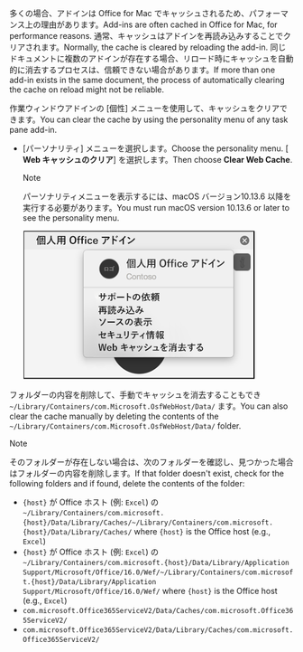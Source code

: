 <span data-ttu-id="ad218-101">多くの場合、アドインは Office for Mac でキャッシュされるため、パフォーマンス上の理由があります。</span><span class="sxs-lookup"><span data-stu-id="ad218-101">Add-ins are often cached in Office for Mac, for performance reasons.</span></span> <span data-ttu-id="ad218-102">通常、キャッシュはアドインを再読み込みすることでクリアされます。</span><span class="sxs-lookup"><span data-stu-id="ad218-102">Normally, the cache is cleared by reloading the add-in.</span></span> <span data-ttu-id="ad218-103">同じドキュメントに複数のアドインが存在する場合、リロード時にキャッシュを自動的に消去するプロセスは、信頼できない場合があります。</span><span class="sxs-lookup"><span data-stu-id="ad218-103">If more than one add-in exists in the same document, the process of automatically clearing the cache on reload might not be reliable.</span></span>

<span data-ttu-id="ad218-104">作業ウィンドウアドインの [個性] メニューを使用して、キャッシュをクリアできます。</span><span class="sxs-lookup"><span data-stu-id="ad218-104">You can clear the cache by using the personality menu of any task pane add-in.</span></span>
- <span data-ttu-id="ad218-105">[パーソナリティ] メニューを選択します。</span><span class="sxs-lookup"><span data-stu-id="ad218-105">Choose the personality menu.</span></span> <span data-ttu-id="ad218-106">[ **Web キャッシュのクリア**] を選択します。</span><span class="sxs-lookup"><span data-stu-id="ad218-106">Then choose **Clear Web Cache**.</span></span>
    > [!NOTE]
    > <span data-ttu-id="ad218-107">パーソナリティメニューを表示するには、macOS バージョン10.13.6 以降を実行する必要があります。</span><span class="sxs-lookup"><span data-stu-id="ad218-107">You must run macOS version 10.13.6 or later to see the personality menu.</span></span>
    
    ![パーソナリティメニューの [web キャッシュのクリア] オプションのスクリーンショット。](../images/mac-clear-cache-menu.png)

<span data-ttu-id="ad218-109">フォルダーの内容を削除して、手動でキャッシュを消去することもでき `~/Library/Containers/com.Microsoft.OsfWebHost/Data/` ます。</span><span class="sxs-lookup"><span data-stu-id="ad218-109">You can also clear the cache manually by deleting the contents of the `~/Library/Containers/com.Microsoft.OsfWebHost/Data/` folder.</span></span>

> [!NOTE]
> <span data-ttu-id="ad218-110">そのフォルダーが存在しない場合は、次のフォルダーを確認し、見つかった場合はフォルダーの内容を削除します。</span><span class="sxs-lookup"><span data-stu-id="ad218-110">If that folder doesn't exist, check for the following folders and if found, delete the contents of the folder:</span></span>
>    - <span data-ttu-id="ad218-111">`{host}` が Office ホスト (例: `Excel`) の `~/Library/Containers/com.microsoft.{host}/Data/Library/Caches/`</span><span class="sxs-lookup"><span data-stu-id="ad218-111">`~/Library/Containers/com.microsoft.{host}/Data/Library/Caches/` where `{host}` is the Office host (e.g., `Excel`)</span></span>
>    - <span data-ttu-id="ad218-112">`{host}` が Office ホスト (例: `Excel`) の `~/Library/Containers/com.microsoft.{host}/Data/Library/Application Support/Microsoft/Office/16.0/Wef/`</span><span class="sxs-lookup"><span data-stu-id="ad218-112">`~/Library/Containers/com.microsoft.{host}/Data/Library/Application Support/Microsoft/Office/16.0/Wef/` where `{host}` is the Office host (e.g., `Excel`)</span></span>
>    - `com.microsoft.Office365ServiceV2/Data/Caches/com.microsoft.Office365ServiceV2/`
>    - `com.microsoft.Office365ServiceV2/Data/Library/Caches/com.microsoft.Office365ServiceV2/`

